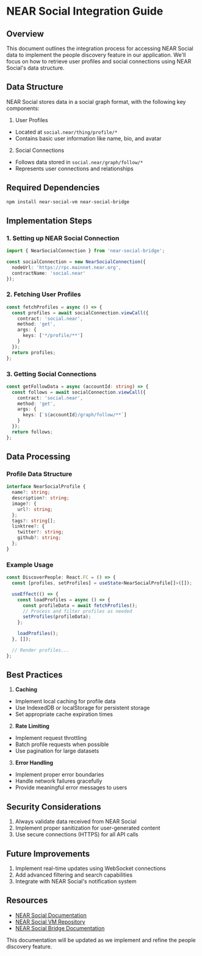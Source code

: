 # NEAR Social Integration Guide

## Overview
This document outlines the integration process for accessing NEAR Social data to implement the people discovery feature in our application. We'll focus on how to retrieve user profiles and social connections using NEAR Social's data structure.

## Data Structure
NEAR Social stores data in a social graph format, with the following key components:

1. User Profiles
- Located at `social.near/thing/profile/*`
- Contains basic user information like name, bio, and avatar

2. Social Connections
- Follows data stored in `social.near/graph/follow/*`
- Represents user connections and relationships

## Required Dependencies
```bash
npm install near-social-vm near-social-bridge
```

## Implementation Steps

### 1. Setting up NEAR Social Connection
```typescript
import { NearSocialConnection } from 'near-social-bridge';

const socialConnection = new NearSocialConnection({
  nodeUrl: 'https://rpc.mainnet.near.org',
  contractName: 'social.near'
});
```

### 2. Fetching User Profiles
```typescript
const fetchProfiles = async () => {
  const profiles = await socialConnection.viewCall({
    contract: 'social.near',
    method: 'get',
    args: {
      keys: ['*/profile/**']
    }
  });
  return profiles;
};
```

### 3. Getting Social Connections
```typescript
const getFollowData = async (accountId: string) => {
  const follows = await socialConnection.viewCall({
    contract: 'social.near',
    method: 'get',
    args: {
      keys: [`${accountId}/graph/follow/**`]
    }
  });
  return follows;
};
```

## Data Processing

### Profile Data Structure
```typescript
interface NearSocialProfile {
  name?: string;
  description?: string;
  image?: {
    url?: string;
  };
  tags?: string[];
  linktree?: {
    twitter?: string;
    github?: string;
  };
}
```

### Example Usage
```typescript
const DiscoverPeople: React.FC = () => {
  const [profiles, setProfiles] = useState<NearSocialProfile[]>([]);

  useEffect(() => {
    const loadProfiles = async () => {
      const profileData = await fetchProfiles();
      // Process and filter profiles as needed
      setProfiles(profileData);
    };

    loadProfiles();
  }, []);

  // Render profiles...
};
```

## Best Practices

1. **Caching**
- Implement local caching for profile data
- Use IndexedDB or localStorage for persistent storage
- Set appropriate cache expiration times

2. **Rate Limiting**
- Implement request throttling
- Batch profile requests when possible
- Use pagination for large datasets

3. **Error Handling**
- Implement proper error boundaries
- Handle network failures gracefully
- Provide meaningful error messages to users

## Security Considerations

1. Always validate data received from NEAR Social
2. Implement proper sanitization for user-generated content
3. Use secure connections (HTTPS) for all API calls

## Future Improvements

1. Implement real-time updates using WebSocket connections
2. Add advanced filtering and search capabilities
3. Integrate with NEAR Social's notification system

## Resources

- [NEAR Social Documentation](https://docs.near.social)
- [NEAR Social VM Repository](https://github.com/near/near-social-vm)
- [NEAR Social Bridge Documentation](https://github.com/near/near-social-bridge)

This documentation will be updated as we implement and refine the people discovery feature.